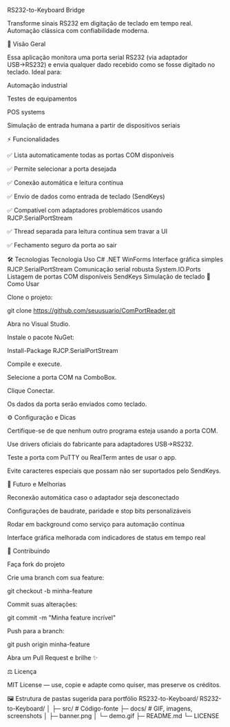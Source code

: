 RS232-to-Keyboard Bridge

Transforme sinais RS232 em digitação de teclado em tempo real.
Automação clássica com confiabilidade moderna.

🎯 Visão Geral

Essa aplicação monitora uma porta serial RS232 (via adaptador USB→RS232) e envia qualquer dado recebido como se fosse digitado no teclado.
Ideal para:

Automação industrial

Testes de equipamentos

POS systems

Simulação de entrada humana a partir de dispositivos seriais

⚡ Funcionalidades

✅ Lista automaticamente todas as portas COM disponíveis

✅ Permite selecionar a porta desejada

✅ Conexão automática e leitura contínua

✅ Envio de dados como entrada de teclado (SendKeys)

✅ Compatível com adaptadores problemáticos usando RJCP.SerialPortStream

✅ Thread separada para leitura contínua sem travar a UI

✅ Fechamento seguro da porta ao sair

🛠️ Tecnologias
Tecnologia	Uso
C# .NET WinForms	Interface gráfica simples
RJCP.SerialPortStream	Comunicação serial robusta
System.IO.Ports	Listagem de portas COM disponíveis
SendKeys	Simulação de teclado
🚀 Como Usar

Clone o projeto:

git clone https://github.com/seuusuario/ComPortReader.git


Abra no Visual Studio.

Instale o pacote NuGet:

Install-Package RJCP.SerialPortStream


Compile e execute.

Selecione a porta COM na ComboBox.

Clique Conectar.

Os dados da porta serão enviados como teclado.

⚙️ Configuração e Dicas

Certifique-se de que nenhum outro programa esteja usando a porta COM.

Use drivers oficiais do fabricante para adaptadores USB→RS232.

Teste a porta com PuTTY ou RealTerm antes de usar o app.

Evite caracteres especiais que possam não ser suportados pelo SendKeys.

🌟 Futuro e Melhorias

Reconexão automática caso o adaptador seja desconectado

Configurações de baudrate, paridade e stop bits personalizáveis

Rodar em background como serviço para automação contínua

Interface gráfica melhorada com indicadores de status em tempo real

🤝 Contribuindo

Faça fork do projeto

Crie uma branch com sua feature:

git checkout -b minha-feature


Commit suas alterações:

git commit -m "Minha feature incrível"


Push para a branch:

git push origin minha-feature


Abra um Pull Request e brilhe ✨

⚖️ Licença

MIT License — use, copie e adapte como quiser, mas preserve os créditos.

🖼️ Estrutura de pastas sugerida para portfólio
RS232-to-Keyboard/
RS232-to-Keyboard/
│
├─ src/                  # Código-fonte
├─ docs/                 # GIF, imagens, screenshots
│   ├─ banner.png
│   └─ demo.gif
├─ README.md
└─ LICENSE

